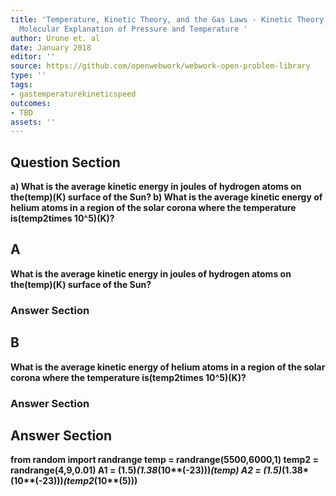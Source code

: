 ```yaml
---
title: 'Temperature, Kinetic Theory, and the Gas Laws - Kinetic Theory: Atomic and
  Molecular Explanation of Pressure and Temperature '
author: Urone et. al
date: January 2018
editor: ''
source: https://github.com/openwebwork/webwork-open-problem-library
type: ''
tags:
- gastemperaturekineticspeed
outcomes:
- TBD
assets: ''
---
```


## Question Section 

<b>
a) What is the average kinetic energy in joules of hydrogen atoms on the(temp)(K) surface of the Sun? 
b) What is the average kinetic energy of helium atoms in a region of the solar corona where the temperature is(temp2times 10^5)(K)?

## A
What is the average kinetic energy in joules of hydrogen atoms on the(temp)(K) surface of the Sun? 
### Answer Section
## B
What is the average kinetic energy of helium atoms in a region of the solar corona where the temperature is(temp2times 10^5)(K)?
### Answer Section


## Answer Section

from random import randrange
temp = randrange(5500,6000,1)
temp2 = randrange(4,9,0.01)
A1 = (1.5)*(1.38*(10**(-23)))*(temp)
A2 = (1.5)*(1.38*(10**(-23)))*(temp2*(10**(5)))